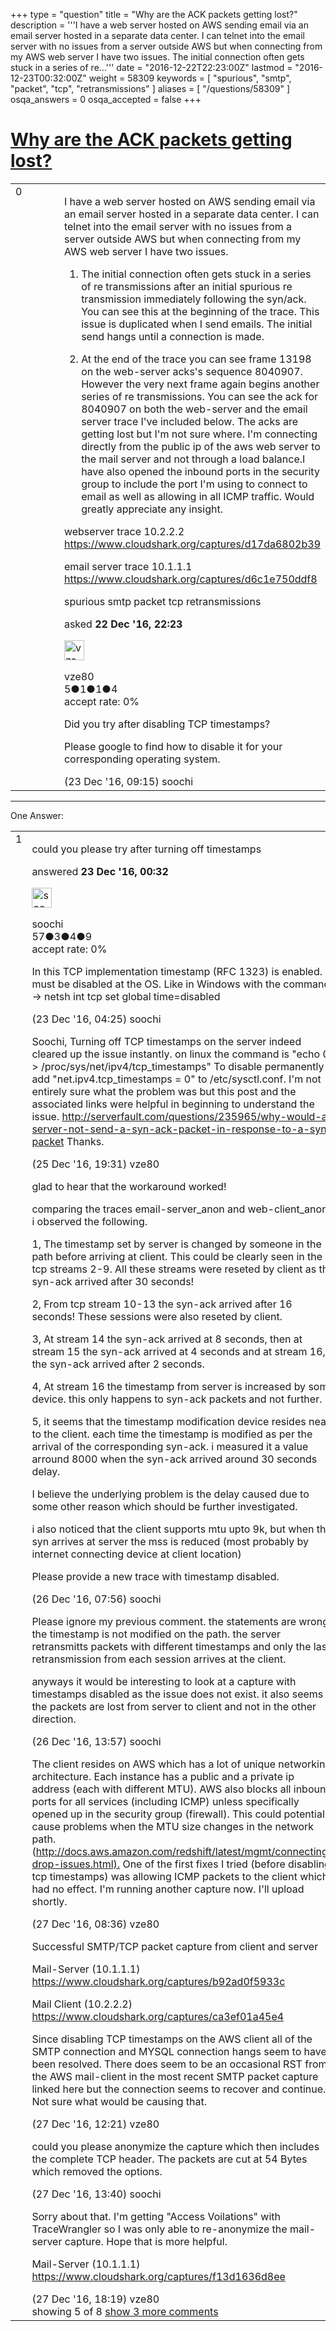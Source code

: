 +++
type = "question"
title = "Why are the ACK packets getting lost?"
description = '''I have a web server hosted on AWS sending email via an email server hosted in a separate data center. I can telnet into the email server with no issues from a server outside AWS but when connecting from my AWS web server I have two issues.    The initial connection often gets stuck in a series of re...'''
date = "2016-12-22T22:23:00Z"
lastmod = "2016-12-23T00:32:00Z"
weight = 58309
keywords = [ "spurious", "smtp", "packet", "tcp", "retransmissions" ]
aliases = [ "/questions/58309" ]
osqa_answers = 0
osqa_accepted = false
+++

<div class="headNormal">

# [Why are the ACK packets getting lost?](/questions/58309/why-are-the-ack-packets-getting-lost)

</div>

<div id="main-body">

<div id="askform">

<table id="question-table" style="width:100%;"><colgroup><col style="width: 50%" /><col style="width: 50%" /></colgroup><tbody><tr class="odd"><td style="width: 30px; vertical-align: top"><div class="vote-buttons"><div id="post-58309-score" class="post-score" title="current number of votes">0</div><div id="favorite-count" class="favorite-count"></div></div></td><td><div id="item-right"><div class="question-body"><p>I have a web server hosted on AWS sending email via an email server hosted in a separate data center. I can telnet into the email server with no issues from a server outside AWS but when connecting from my AWS web server I have two issues.<br />
</p><ol><li><p>The initial connection often gets stuck in a series of re transmissions after an initial spurious re transmission immediately following the syn/ack. You can see this at the beginning of the trace. This issue is duplicated when I send emails. The initial send hangs until a connection is made.</p></li><li><p>At the end of the trace you can see frame 13198 on the web-server acks's sequence 8040907. However the very next frame again begins another series of re transmissions. You can see the ack for 8040907 on both the web-server and the email server trace I've included below. The acks are getting lost but I'm not sure where. I'm connecting directly from the public ip of the aws web server to the mail server and not through a load balance.I have also opened the inbound ports in the security group to include the port I'm using to connect to email as well as allowing in all ICMP traffic. Would greatly appreciate any insight.</p></li></ol><p>webserver trace 10.2.2.2 <a href="https://www.cloudshark.org/captures/d17da6802b39">https://www.cloudshark.org/captures/d17da6802b39</a></p><p>email server trace 10.1.1.1 <a href="https://www.cloudshark.org/captures/d6c1e750ddf8">https://www.cloudshark.org/captures/d6c1e750ddf8</a></p></div><div id="question-tags" class="tags-container tags">spurious smtp packet tcp retransmissions</div><div id="question-controls" class="post-controls"></div><div class="post-update-info-container"><div class="post-update-info post-update-info-user"><p>asked <strong>22 Dec '16, 22:23</strong></p><img src="https://secure.gravatar.com/avatar/79f436d0477d16376b0c2cc5d7973b2a?s=32&amp;d=identicon&amp;r=g" class="gravatar" width="32" height="32" alt="vze80&#39;s gravatar image" /><p>vze80<br />
<span class="score" title="5 reputation points">5</span><span title="1 badges"><span class="badge1">●</span><span class="badgecount">1</span></span><span title="1 badges"><span class="silver">●</span><span class="badgecount">1</span></span><span title="4 badges"><span class="bronze">●</span><span class="badgecount">4</span></span><br />
<span class="accept_rate" title="Rate of the user&#39;s accepted answers">accept rate:</span> <span title="vze80 has no accepted answers">0%</span> </br></p></div></div><div id="comments-container-58309" class="comments-container"><span id="58323"></span><div id="comment-58323" class="comment"><div id="post-58323-score" class="comment-score"></div><div class="comment-text"><p>Did you try after disabling TCP timestamps?</p><p>Please google to find how to disable it for your corresponding operating system.</p></div><div id="comment-58323-info" class="comment-info"><span class="comment-age">(23 Dec '16, 09:15)</span> soochi</div></div></div><div id="comment-tools-58309" class="comment-tools"></div><div class="clear"></div><div id="comment-58309-form-container" class="comment-form-container"></div><div class="clear"></div></div></td></tr></tbody></table>

------------------------------------------------------------------------

<div class="tabBar">

<span id="sort-top"></span>

<div class="headQuestions">

One Answer:

</div>

</div>

<span id="58311"></span>

<div id="answer-container-58311" class="answer">

<table style="width:100%;"><colgroup><col style="width: 50%" /><col style="width: 50%" /></colgroup><tbody><tr class="odd"><td style="width: 30px; vertical-align: top"><div class="vote-buttons"><div id="post-58311-score" class="post-score" title="current number of votes">1</div></div></td><td><div class="item-right"><div class="answer-body"><p>could you please try after turning off timestamps</p></div><div class="answer-controls post-controls"></div><div class="post-update-info-container"><div class="post-update-info post-update-info-user"><p>answered <strong>23 Dec '16, 00:32</strong></p><img src="https://secure.gravatar.com/avatar/5de3f05c3183608f6986dd68fa7eb0f3?s=32&amp;d=identicon&amp;r=g" class="gravatar" width="32" height="32" alt="soochi&#39;s gravatar image" /><p>soochi<br />
<span class="score" title="57 reputation points">57</span><span title="3 badges"><span class="badge1">●</span><span class="badgecount">3</span></span><span title="4 badges"><span class="silver">●</span><span class="badgecount">4</span></span><span title="9 badges"><span class="bronze">●</span><span class="badgecount">9</span></span><br />
<span class="accept_rate" title="Rate of the user&#39;s accepted answers">accept rate:</span> <span title="soochi has no accepted answers">0%</span></p></div></div><div id="comments-container-58311" class="comments-container"><span id="58318"></span><div id="comment-58318" class="comment"><div id="post-58318-score" class="comment-score"></div><div class="comment-text"><p>In this TCP implementation timestamp (RFC 1323) is enabled. it must be disabled at the OS. Like in Windows with the command -&gt; netsh int tcp set global time=disabled</p></div><div id="comment-58318-info" class="comment-info"><span class="comment-age">(23 Dec '16, 04:25)</span> soochi</div></div><span id="58331"></span><div id="comment-58331" class="comment"><div id="post-58331-score" class="comment-score"></div><div class="comment-text"><p>Soochi, Turning off TCP timestamps on the server indeed cleared up the issue instantly. on linux the command is "echo 0 &gt; /proc/sys/net/ipv4/tcp_timestamps" To disable permanently add "net.ipv4.tcp_timestamps = 0" to /etc/sysctl.conf. I'm not entirely sure what the problem was but this post and the associated links were helpful in beginning to understand the issue. <a href="http://serverfault.com/questions/235965/why-would-a-server-not-send-a-syn-ack-packet-in-response-to-a-syn-packet">http://serverfault.com/questions/235965/why-would-a-server-not-send-a-syn-ack-packet-in-response-to-a-syn-packet</a> Thanks.</p></div><div id="comment-58331-info" class="comment-info"><span class="comment-age">(25 Dec '16, 19:31)</span> vze80</div></div><span id="58339"></span><div id="comment-58339" class="comment"><div id="post-58339-score" class="comment-score"></div><div class="comment-text"><p>glad to hear that the workaround worked!</p><p>comparing the traces email-server_anon and web-client_anon, i observed the following.</p><p>1, The timestamp set by server is changed by someone in the path before arriving at client. This could be clearly seen in the tcp streams 2-9. All these streams were reseted by client as the syn-ack arrived after 30 seconds!</p><p>2, From tcp stream 10-13 the syn-ack arrived after 16 seconds! These sessions were also reseted by client.</p><p>3, At stream 14 the syn-ack arrived at 8 seconds, then at stream 15 the syn-ack arrived at 4 seconds and at stream 16, the syn-ack arrived after 2 seconds.</p><p>4, At stream 16 the timestamp from server is increased by some device. this only happens to syn-ack packets and not further.</p><p>5, it seems that the timestamp modification device resides near to the client. each time the timestamp is modified as per the arrival of the corresponding syn-ack. i measured it a value arround 8000 when the syn-ack arrived around 30 seconds delay.</p><p>I believe the underlying problem is the delay caused due to some other reason which should be further investigated.</p><p>i also noticed that the client supports mtu upto 9k, but when the syn arrives at server the mss is reduced (most probably by internet connecting device at client location)</p><p>Please provide a new trace with timestamp disabled.</p></div><div id="comment-58339-info" class="comment-info"><span class="comment-age">(26 Dec '16, 07:56)</span> soochi</div></div><span id="58340"></span><div id="comment-58340" class="comment"><div id="post-58340-score" class="comment-score"></div><div class="comment-text"><p>Please ignore my previous comment. the statements are wrong. the timestamp is not modified on the path. the server retransmitts packets with different timestamps and only the last retransmission from each session arrives at the client.</p><p>anyways it would be interesting to look at a capture with timestamps disabled as the issue does not exist. it also seems the packets are lost from server to client and not in the other direction.</p></div><div id="comment-58340-info" class="comment-info"><span class="comment-age">(26 Dec '16, 13:57)</span> soochi</div></div><span id="58367"></span><div id="comment-58367" class="comment"><div id="post-58367-score" class="comment-score"></div><div class="comment-text"><p>The client resides on AWS which has a lot of unique networking architecture. Each instance has a public and a private ip address (each with different MTU). AWS also blocks all inbound ports for all services (including ICMP) unless specifically opened up in the security group (firewall). This could potentially cause problems when the MTU size changes in the network path. (<a href="http://docs.aws.amazon.com/redshift/latest/mgmt/connecting-drop-issues.html).">http://docs.aws.amazon.com/redshift/latest/mgmt/connecting-drop-issues.html).</a> One of the first fixes I tried (before disabling tcp timestamps) was allowing ICMP packets to the client which had no effect. I'm running another capture now. I'll upload shortly.</p></div><div id="comment-58367-info" class="comment-info"><span class="comment-age">(27 Dec '16, 08:36)</span> vze80</div></div><span id="58374"></span><div id="comment-58374" class="comment not_top_scorer"><div id="post-58374-score" class="comment-score"></div><div class="comment-text"><p>Successful SMTP/TCP packet capture from client and server</p><p>Mail-Server (10.1.1.1) <a href="https://www.cloudshark.org/captures/b92ad0f5933c">https://www.cloudshark.org/captures/b92ad0f5933c</a></p><p>Mail Client (10.2.2.2) <a href="https://www.cloudshark.org/captures/ca3ef01a45e4">https://www.cloudshark.org/captures/ca3ef01a45e4</a></p><p>Since disabling TCP timestamps on the AWS client all of the SMTP connection and MYSQL connection hangs seem to have been resolved. There does seem to be an occasional RST from the AWS mail-client in the most recent SMTP packet capture linked here but the connection seems to recover and continue. Not sure what would be causing that.</p></div><div id="comment-58374-info" class="comment-info"><span class="comment-age">(27 Dec '16, 12:21)</span> vze80</div></div><span id="58380"></span><div id="comment-58380" class="comment not_top_scorer"><div id="post-58380-score" class="comment-score"></div><div class="comment-text"><p>could you please anonymize the capture which then includes the complete TCP header. The packets are cut at 54 Bytes which removed the options.</p></div><div id="comment-58380-info" class="comment-info"><span class="comment-age">(27 Dec '16, 13:40)</span> soochi</div></div><span id="58391"></span><div id="comment-58391" class="comment not_top_scorer"><div id="post-58391-score" class="comment-score"></div><div class="comment-text"><p>Sorry about that. I'm getting "Access Voilations" with TraceWrangler so I was only able to re-anonymize the mail-server capture. Hope that is more helpful.<br />
</p><p>Mail-Server (10.1.1.1) <a href="https://www.cloudshark.org/captures/f13d1636d8ee">https://www.cloudshark.org/captures/f13d1636d8ee</a></p></div><div id="comment-58391-info" class="comment-info"><span class="comment-age">(27 Dec '16, 18:19)</span> vze80</div></div></div><div id="comment-tools-58311" class="comment-tools"><span class="comments-showing"> showing 5 of 8 </span> <a href="#" class="show-all-comments-link">show 3 more comments</a></div><div class="clear"></div><div id="comment-58311-form-container" class="comment-form-container"></div><div class="clear"></div></div></td></tr></tbody></table>

</div>

<div class="paginator-container-left">

</div>

</div>

</div>


